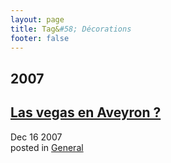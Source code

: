 ```yaml
---
layout: page
title: Tag&#58; Décorations
footer: false
---
```


<div id="blog-archives" class="category">
<h2>2007</h2>

<article>
<h1><a href="/2007/12/16/las-vegas-en-aveyron/index.html">Las vegas en Aveyron ?</a></h1>
<time datetime="2007-12-16T00:00:00-06:00" pubdate><span class='month'>Dec</span> <span class='day'>16</span> <span class='year'>2007</span></time>
<footer>
<span class="categories">posted in 
<a href='/categories/general/'>General</a></span>
</footer>
</article>
</div>
